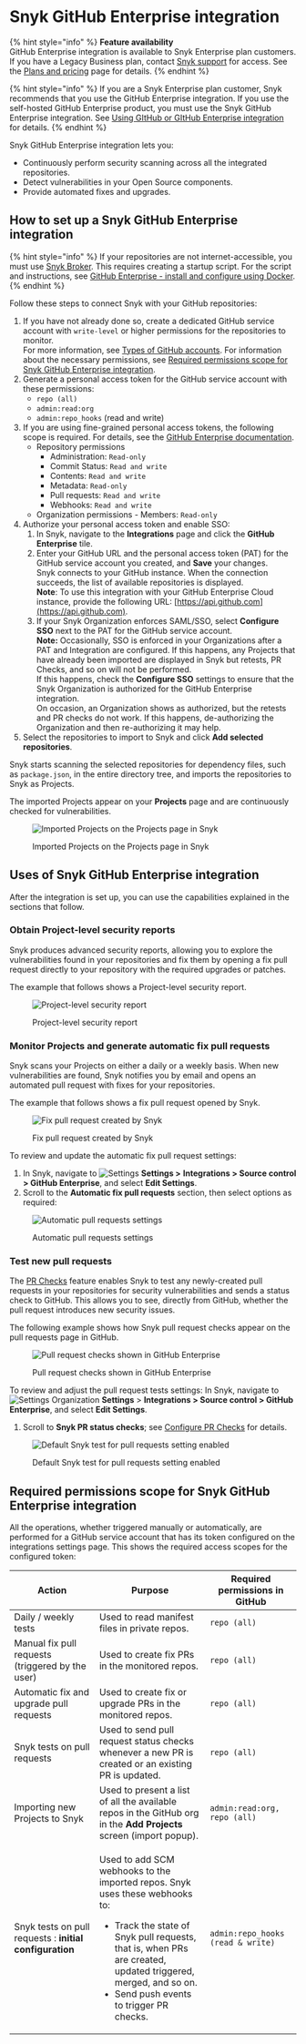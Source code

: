 # Snyk GitHub Enterprise integration

{% hint style="info" %}
**Feature availability**\
GitHub Enterprise integration is available to Snyk Enterprise plan customers. If you have a Legacy Business plan, contact [Snyk support](https://support.snyk.io/hc/en-us) for access. See the  [Plans and pricing](https://snyk.io/plans/) page for details.
{% endhint %}

{% hint style="info" %}
If you are a Snyk Enterprise plan customer, Snyk recommends that you use the GitHub Enterprise integration. If you use the self-hosted GitHub Enterprise product, you must use the Snyk GitHub Enterprise integration. See [Using GItHub or GItHub Enterprise integration](using-github-or-github-enterprise-integration.md) for details.
{% endhint %}

Snyk GitHub Enterprise integration lets you:

* Continuously perform security scanning across all the integrated repositories.
* Detect vulnerabilities in your Open Source components.
* Provide automated fixes and upgrades.

## How to set up a Snyk GitHub Enterprise integration

{% hint style="info" %}
If your repositories are not internet-accessible, you must use [Snyk Broker](../../enterprise-setup/snyk-broker/). This requires creating a startup script. For the script and instructions, see [GitHub Enterprise - install and configure using Docker](../../enterprise-setup/snyk-broker/install-and-configure-snyk-broker/github-enterprise-install-and-configure-broker/setup-broker-with-github-enterprise.md).
{% endhint %}

Follow these steps to connect Snyk with your GitHub repositories:

1. If you have not already done so, create a dedicated GitHub service account with `write-level` or higher permissions for the repositories to monitor.\
   For more information, see [Types of GitHub accounts](https://docs.github.com/en/get-started/learning-about-github/types-of-github-accounts). For information about the necessary permissions, see [Required permissions scope for Snyk GitHub Enterprise integration](snyk-github-enterprise-integration.md#required-permissions-scope-for-the-github-integration).
2. Generate a personal access token for the GitHub service account with these permissions:
   * `repo (all)`
   * `admin:read:org`
   * `admin:repo_hooks` (read and write)
3. If you are using fine-grained personal access tokens, the following scope is required. For details, see the [GitHub Enterprise documentation](https://docs.github.com/en/enterprise-server@2.22/github/authenticating-to-github/creating-a-personal-access-token).
   * Repository permissions
     * Administration: `Read-only`&#x20;
     * Commit Status: `Read and write`&#x20;
     * Contents: `Read and write`&#x20;
     * Metadata: `Read-only`&#x20;
     * Pull requests: `Read and write`&#x20;
     * Webhooks: `Read and write`
   * Organization permissions - Members: `Read-only`
4. Authorize your personal access token and enable SSO:
   1. In Snyk, navigate to the **Integrations** page and click the **GitHub Enterprise** tile.
   2. Enter your GitHub URL and the personal access token (PAT) for the GitHub service account you created, and **Save** your changes.\
      Snyk connects to your GitHub instance. When the connection succeeds, the list of available repositories is displayed.\
      **Note**: To use this integration with your GitHub Enterprise Cloud instance, provide the following URL: [https://api.github.com](https://api.github.com).
   3. If your Snyk Organization enforces SAML/SSO, select **Configure SSO** next to the PAT for the GitHub service account.\
      **Note:** Occasionally, SSO is enforced in your Organizations after a PAT and Integration are configured. If this happens, any Projects that have already been imported are displayed in Snyk but retests, PR Checks, and so on will not be performed.\
      If this happens, check the **Configure SSO** settings to ensure that the Snyk Organization is authorized for the GitHub Enterprise integration.\
      On occasion, an Organization shows as authorized, but the retests and PR checks do not work. If this happens, de-authorizing the Organization and then re-authorizing it may help.
5. Select the repositories to import to Snyk and click **Add selected repositories**.

Snyk starts scanning the selected repositories for dependency files, such as `package.json`, in the entire directory tree, and imports the repositories to Snyk as Projects.

The imported Projects appear on your **Projects** page and are continuously checked for vulnerabilities.

<figure><img src="../../.gitbook/assets/github_integration-fix_15dec2022 (1) (1) (1) (1) (1) (1) (1) (1) (1) (1) (1) (1) (16) (26).jpeg" alt="Imported Projects on the Projects page in Snyk"><figcaption><p>Imported Projects on the Projects page in Snyk</p></figcaption></figure>

## Uses of Snyk GitHub Enterprise integration

After the integration is set up, you can use the capabilities explained in the sections that follow.

### **Obtain Project-level security reports**

Snyk produces advanced security reports, allowing you to explore the vulnerabilities found in your repositories and fix them by opening a fix pull request directly to your repository with the required upgrades or patches.

The example that follows shows a Project-level security report.

<figure><img src="../../.gitbook/assets/project_lvl_security_rpt-18july2022.png" alt="Project-level security report"><figcaption><p>Project-level security report</p></figcaption></figure>

### **Monitor Projects and generate automatic fix pull requests**

Snyk scans your Projects on either a daily or a weekly basis. When new vulnerabilities are found, Snyk notifies you by email and opens an automated pull request with fixes for your repositories.

The example that follows shows a fix pull request opened by Snyk.

<figure><img src="../../.gitbook/assets/github_fix_pr_cropped-14july2022 (1) (1).png" alt="Fix pull request created by Snyk"><figcaption><p>Fix pull request created by Snyk</p></figcaption></figure>

To review and update the automatic fix pull request settings:

1. In Snyk, navigate to <img src="../../.gitbook/assets/cog_icon.png" alt="Settings" data-size="line"> **Settings >** **Integrations > Source control > GitHub Enterprise**, and select **Edit Settings**.
2. Scroll to the **Automatic fix pull requests** section, then select options as required:

<figure><img src="../../.gitbook/assets/Screenshot 2023-04-28 at 15.41.56.png" alt="Automatic pull requests settings"><figcaption><p>Automatic pull requests settings</p></figcaption></figure>

### **Test new pull requests**

The [PR Checks](../../scan-application-code/run-pr-checks/) feature enables Snyk to test any newly-created pull requests in your repositories for security vulnerabilities and sends a status check to GitHub. This allows you to see, directly from GitHub, whether the pull request introduces new security issues.

The following example shows how Snyk pull request checks appear on the pull requests page in GitHub.

<figure><img src="../../.gitbook/assets/pr_testing-14july2022.png" alt="Pull request checks shown in GitHub Enterprise"><figcaption><p>Pull request checks shown in GitHub Enterprise</p></figcaption></figure>

To review and adjust the pull request tests settings: In Snyk, navigate to <img src="../../.gitbook/assets/cog_icon.png" alt="Settings" data-size="line"> Organization **Settings** > **Integrations > Source control > GitHub Enterprise**, and select **Edit Settings**.

1. Scroll to **Snyk PR status checks**; see [Configure PR Checks](../../scan-application-code/run-pr-checks/configure-pr-checks.md) for details.

<figure><img src="../../.gitbook/assets/Screenshot 2023-04-28 at 15.43.34.png" alt="Default Snyk test for pull requests setting enabled"><figcaption><p>Default Snyk test for pull requests setting enabled</p></figcaption></figure>

## Required permissions scope for Snyk GitHub Enterprise integration

All the operations, whether triggered manually or automatically, are performed for a GitHub service account that has its token configured on the integrations settings page. This shows the required access scopes for the configured token:

| **Action**                                              | **Purpose**                                                                                                                                                                                                                                                     | **Required permissions in GitHub** |
| ------------------------------------------------------- | --------------------------------------------------------------------------------------------------------------------------------------------------------------------------------------------------------------------------------------------------------------- | ---------------------------------- |
| Daily / weekly tests                                    | Used to read manifest files in private repos.                                                                                                                                                                                                                   | `repo (all)`                       |
| Manual fix pull requests (triggered by the user)        | Used to create fix PRs in the monitored repos.                                                                                                                                                                                                                  | `repo (all)`                       |
| Automatic fix and upgrade pull requests                 | Used to create fix or upgrade PRs in the monitored repos.                                                                                                                                                                                                       | `repo (all)`                       |
| Snyk tests on pull requests                             | Used to send pull request status checks whenever a new PR is created or an existing PR is updated.                                                                                                                                                              | `repo (all)`                       |
| Importing new Projects to Snyk                          | Used to present a list of all the available repos in the GitHub org in the **Add Projects** screen (import popup).                                                                                                                                              | `admin:read:org, repo (all)`       |
| Snyk tests on pull requests : **initial configuration** | <p>Used to add SCM webhooks to the imported repos. Snyk uses these webhooks to:</p><ul><li>Track the state of Snyk pull requests, that is, when PRs are created, updated triggered, merged, and so on.</li><li>Send push events to trigger PR checks.</li></ul> | `admin:repo_hooks (read & write)`  |
